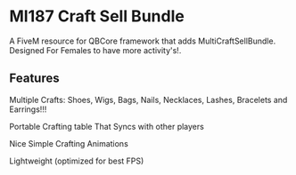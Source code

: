 # Ml187 Craft Sell Bundle

A FiveM resource for QBCore framework that adds MultiCraftSellBundle. Designed For Females to have more activity's!.

## Features

Multiple Crafts: Shoes, Wigs, Bags, Nails, Necklaces, Lashes, Bracelets and Earrings!!!

Portable Crafting table That Syncs with other players

Nice Simple Crafting Animations

Lightweight (optimized for best FPS)

